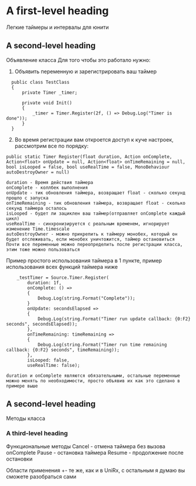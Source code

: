# A first-level heading
Легкие таймеры и интервалы для юнити

## A second-level heading
Объявление класса
Для того чтобы это работало нужно:
1. Объявить переменную и зарегистрировать ваш таймер

```
  public class TestClass
  {
      private Timer _timer;
    
      private void Init()
      {
          _timer = Timer.Register(2f, () => Debug.Log("Timer is done"));
      }
  }
```
2. Во время регистрации вам откроется доступ к куче настроек, рассмотрим все по порядку:
```
public static Timer Register(float duration, Action onComplete, Action<float> onUpdate = null, Action<float> onTimeRemaining = null, bool isLooped = false, bool useRealTime = false, MonoBehaviour autoDestroyOwner = null)

duration - Время действия таймера
onComplete - коллбек выполнения
onUpdate - тик обновления таймера, возвращает float - сколько секунд прошло с запуска
onTimeRemaining - тик обновления таймера, возвращает float - сколько секунд таймера осталось
isLooped - будет ли зациклен ваш таймер(отправляет onComplete каждый цикл)
useRealTime - синхронизируется с реальным временем, игнорирует изменение Time.timescale
autoDestroyOwner - можно прикрепить к таймеру монобех, который он будет отслеживать, если монобех уничтожится, таймер остановиться
Почти все переменные можно переопределить после регистрации класса, этим тоже можно пользоваться

```

Пример простого использования таймера в 1 пункте, пример использования всех функций таймера ниже
```
    _testTimer = Source.Timer.Register(
        duration: 1f,
        onComplete: () =>
        { 
            Debug.Log(string.Format("Complete"));
        }       
        onUpdate: secondsElapsed =>
        {
            Debug.Log(string.Format("Timer run update callback: {0:F2} seconds", secondsElapsed));    
        },
        onTimeRemaining: timeRemaining =>
        {
            Debug.Log(string.Format("Timer run time remaining callback: {0:F2} seconds", timeRemaining));
        },
        isLooped: false,
        useRealTime: false);

duration и onComplete являются обязательными, остальные переменные можно менять по необходимости, просто объявив их как это сделано в примере выше
```

## A second-level heading
Методы класса
### A third-level heading
Функциональные методы 
Cancel - отмена таймера без вызова onComplete
Pause - остановка таймера
Resume - продолжение после остановки

Области применения +- те же, как и в UniRx, с остальным я думаю вы сможете разобраться сами

